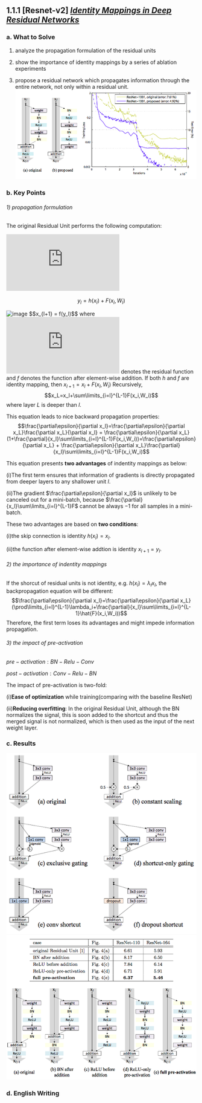 ## 1.1.1  [Resnet-v2] [*Identity Mappings in Deep Residual Networks*](https://arxiv.org/pdf/1603.05027.pdf)
### a. What to Solve
1) analyze the propagation formulation of the residual units

2) show the importance of identity mappings by a series of ablation experiments

3) propose a residual network which propagates information through the entire network, not only within a residual unit.
![image](https://github.com/yukang2017/Paper-Notes/blob/master/1.%20Classical%20Network%20Architecture/Identity_Mappings0.png)

### b. Key Points
###### 1) propagation formulation
The original Residual Unit performs the following computation:

![image](https://latex.codecogs.com/gif.latex?$$y_l&space;=&space;h(x_l)&plus;F(x_l,W_l)$$)

$$y_l = h(x_l)+F(x_l,W_l)$$

![image](https://latex.codecogs.com/gif.latex?$$x_{l&plus;1}&space;=&space;f(y_l)$$)
$$x_{l+1} = f(y_l)$$
where ![image](https://latex.codecogs.com/gif.latex?$F$) denotes the residual function and $f$ denotes the function after element-wise addition.
If both $h$ and $f$ are identity mapping, then $x_{l+1}=x_l+F(x_l,W_l)$
Recursively,$$x_L=x_l+\sum\limits_{i=l}^{L-1}F(x_i,W_i)$$
where layer $L$ is deeper than $l$.

This equation leads to nice backward propagation properties:
$$\frac{\partial\epsilon}{\partial x_l}=\frac{\partial\epsilon}{\partial x_L}\frac{\partial x_L}{\partial x_l} = \frac{\partial\epsilon}{\partial x_L}(1+\frac{\partial}{x_l}\sum\limits_{i=l}^{L-1}F(x_i,W_i))=\frac{\partial\epsilon}{\partial x_L} + \frac{\partial\epsilon}{\partial x_L}\frac{\partial}{x_l}\sum\limits_{i=l}^{L-1}F(x_i,W_i)$$

This equation presents **two advantages** of indentity mappings as below:

(i)The first term ensures that information of gradients is directly propagated from deeper layers to any shallower unit $l$.

(ii)The gradient $\frac{\partial\epsilon}{\partial x_l}$ is unlikely to be canceled out for a mini-batch, because $\frac{\partial}{x_l}\sum\limits_{i=l}^{L-1}F$ cannot be always $-1$ for all samples in a mini-batch.

These two advantages are based on **two conditions**:

(i)the skip connection is identity $h(x_l)=x_l$.

(ii)the function after element-wise addtion is identity $x_{l+1}=y_l$.
###### 2) the importance of indentity mappings
If the shorcut of residual units is not identity, e.g. $h(x_l)=\lambda_l x_l$, the backpropagation equation will be different:
$$\frac{\partial\epsilon}{\partial x_l}=\frac{\partial\epsilon}{\partial x_L}(\prod\limits_{i=l}^{L-1}\lambda_i+\frac{\partial}{x_l}\sum\limits_{i=l}^{L-1}\hat{F}(x_i,W_i))$$
Therefore, the first term loses its advantages and might impede information propagation.
###### 3) the impact of pre-activation
$pre-activation: BN-Relu-Conv$

$post-activation: Conv-Relu-BN$

The impact of pre-activation is two-fold:

(i)**Ease of optimization** while training(comparing with the baseline ResNet)

(ii)**Reducing overfitting**:
In the original Residual Unit, although the BN normalizes the signal, this is soon added to the shortcut and thus the merged signal is not normalized, which is then used as the input of  the next weight layer.
### c. Results
![image](https://github.com/yukang2017/Paper-Notes/blob/master/1.%20Classical%20Network%20Architecture/Identity_Mappings1.png)
![image](https://github.com/yukang2017/Paper-Notes/blob/master/1.%20Classical%20Network%20Architecture/Identity_Mappings2.png)

### d. English Writing
